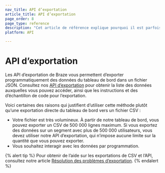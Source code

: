 ```yaml
---
nav_title: API d’exportation
article_title: API d’exportation
page_order: 8
page_type: reference
description: "Cet article de référence explique pourquoi il est parfois préférable d’exporter programmatiquement les données du tableau de bord dans un fichier JSON plutôt que directement dans un fichier CSV."
platform: API

---
```


# API d’exportation

Les API d’exportation de Braze vous permettent d’exporter programmatiquement des données du tableau de bord dans un fichier JSON. Consultez nos [API d’exportation][24] pour obtenir la liste des données auxquelles vous pouvez accéder, ainsi que les instructions et des d’échantillon de code pour l’exportation.

Voici certaines des raisons qui justifient d’utiliser cette méthode plutôt qu’une exportation directe du tableau de bord vers un fichier CSV :

 - Votre fichier est très volumineux. À partir de notre tableau de bord, vous pouvez exporter un CSV de 500 000 lignes maximum. Si vous exportez des données sur un segment avec plus de 500 000 utilisateurs, vous devez utiliser notre API d’exportation, qui n’impose aucune limite sur la quantité que vous pouvez exporter.
 -  Vous souhaitez interagir avec les données par programmation.

{% alert tip %}
Pour obtenir de l’aide sur les exportations de CSV et l’API, consultez notre article [Résolution des problèmes d’exportation]({{site.baseurl}}/user_guide/data_and_analytics/export_braze_data/export_troubleshooting/).
{% endalert %}

[24]: {{site.baseurl}}/api/endpoints/export/

